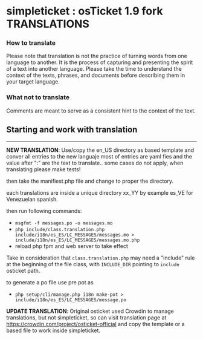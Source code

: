 simpleticket : osTicket 1.9 fork TRANSLATIONS
==========================================

### How to translate ###

Please note that translation is not the practice of turning words from one
language to another. It is the process of capturing and presenting the
spirit of a text into another language. Please take the time to understand
the context of the texts, phrases, and documents before describing them in
your target language.

### What not to translate ###

Comments are meant to serve as a consistent hint to the context of the text.

## Starting and work with translation ##
--------------------------

**NEW TRANSLATION**: 
Use/copy the en_US directory as based template and conver all entries to 
the new languaje most of entries are yaml fies and the value after ":" are 
the text to translate.. some cases do not apply, when translating please make tests!

then take the manifiest.php file and change to proper the directory.

each translations are inside a unique directory xx_YY by example es_VE for Venezuelan spanish.

then run following commands:

* `msgfmt -f messages.po -o messages.mo`
* `php include/class.translation.php include/i18n/es_ES/LC_MESSAGES/messages.mo > include/i18n/es_ES/LC_MESSAGES/messages.mo.php`
* reload php fpm and web server to take effect

Take in consideration  that `class.translation.php` may need a "include" rule at 
the beginning of the file class, with `INCLUDE_DIR` pointing to `include` osticket path.

to generate a po file use pre pot as 

* `php setup/cli/manage.php i18n make-pot > include/i18n/es_ES/LC_MESSAGES/message.po`


**UPDATE TRANSLATION**: 
Original osticket used Crowdin to manage translations, but not simpleticket, 
so can visit translation page at https://crowdin.com/project/osticket-official 
and copy the template or a based file to work inside simpleticket.

